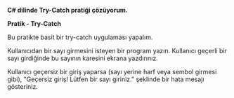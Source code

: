 **C# dilinde Try-Catch pratiği çözüyorum.**

**Pratik - Try-Catch**

Bu pratikte basit bir try-catch uygulaması yapalım.

Kullanıcıdan bir sayı girmesini isteyen bir program yazın. Kullanıcı geçerli bir sayı girdiğinde bu sayının karesini ekrana yazdırınız. 

Kullanıcı geçersiz bir giriş yaparsa (sayı yerine harf veya sembol girmesi gibi), "Geçersiz giriş! Lütfen bir sayı giriniz." şeklinde bir hata mesajı gösteriniz.
